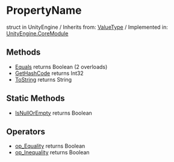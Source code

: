 # PropertyName
struct in UnityEngine
 / Inherits from: <a href="https://docs.unity3d.com/6000.0/Documentation/ScriptReference/ValueType.html" target="_blank">ValueType</a> / Implemented in: <a href="https://docs.unity3d.com/6000.0/Documentation/ScriptReference/UnityEngine.CoreModule.html" target="_blank">UnityEngine.CoreModule</a>
## Methods
- <a href="https://docs.unity3d.com/6000.0/Documentation/ScriptReference/PropertyName.Equals.html" target="_blank">Equals</a> returns Boolean (2 overloads)
- <a href="https://docs.unity3d.com/6000.0/Documentation/ScriptReference/PropertyName.GetHashCode.html" target="_blank">GetHashCode</a> returns Int32
- <a href="https://docs.unity3d.com/6000.0/Documentation/ScriptReference/PropertyName.ToString.html" target="_blank">ToString</a> returns String
## Static Methods
- <a href="https://docs.unity3d.com/6000.0/Documentation/ScriptReference/PropertyName.IsNullOrEmpty.html" target="_blank">IsNullOrEmpty</a> returns Boolean
## Operators
- <a href="https://docs.unity3d.com/6000.0/Documentation/ScriptReference/PropertyName.op_Equality.html" target="_blank">op_Equality</a> returns Boolean
- <a href="https://docs.unity3d.com/6000.0/Documentation/ScriptReference/PropertyName.op_Inequality.html" target="_blank">op_Inequality</a> returns Boolean
